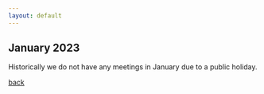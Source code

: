 ```yaml
---
layout: default
---
```


## January 2023

Historically we do not have any meetings in January due to a public holiday.

[back](/)